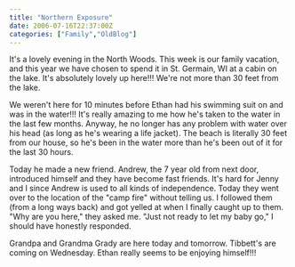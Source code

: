 ```yaml
---
title: "Northern Exposure"
date: 2006-07-16T22:37:00Z
categories: ["Family","OldBlog"]
---
```


It's a lovely evening in the North Woods.  This week is our family vacation, and this year we have chosen to spend it in St. Germain, WI at a cabin on the lake.  It's absolutely lovely up here!!!  We're not more than 30 feet from the lake.

We weren't here for 10 minutes before Ethan had his swimming suit on and was in the water!!!  It's really amazing to me how he's taken to the water in the last few months.  Anyway, he no longer has any problem with water over his head (as long as he's wearing a life jacket).  The beach is literally 30 feet from our house, so he's been in the water more than he's been out of it for the last 30 hours.

Today he made a new friend.  Andrew, the 7 year old from next door, introduced himself and they have become fast friends.  It's hard for Jenny and I since Andrew is used to all kinds of independence.  Today they went over to the location of the "camp fire" without telling us.  I followed them (from a long ways back) and got yelled at when I finally caught up to them.  "Why are you here," they asked me.  "Just not ready to let my baby go," I should have honestly responded.

Grandpa and Grandma Grady are here today and tomorrow.  Tibbett's are coming on Wednesday.  Ethan really seems to be enjoying himself!!!
